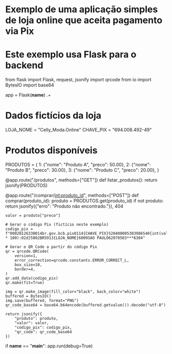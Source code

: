 # Exemplo de uma aplicação simples de loja online que aceita pagamento via Pix
# Este exemplo usa Flask para o backend

from flask import Flask, request, jsonify
import qrcode
from io import BytesIO
import base64

app = Flask(__name__)
.+

# Dados fictícios da loja
LOJA_NOME = "Celly_Moda.Online"
CHAVE_PIX = "694.008.492-49"

# Produtos disponíveis
PRODUTOS = {
    1: {"nome": "Produto A", "preco": 50.00},
    2: {"nome": "Produto B", "preco": 30.00},
    3: {"nome": "Produto C", "preco": 20.00},
}

@app.route("/produtos", methods=["GET"])
def listar_produtos():
    return jsonify(PRODUTOS)

@app.route("/comprar/<int:produto_id>", methods=["POST"])
def comprar(produto_id):
    produto = PRODUTOS.get(produto_id)
    if not produto:
        return jsonify({"erro": "Produto não encontrado."}), 404

    valor = produto["preco"]
                
    # Gerar o código Pix (fictício neste exemplo)
    codigo_pix = f"00020126330014br.gov.bcb.pix0114{CHAVE_PIX}520400005303986540{int(valor * 100):02d}5802BR5913{LOJA_NOME}6009SAO PAULO62070503***6304"

    # Gerar o QR Code a partir do código Pix
    qr = qrcode.QRCode(
        version=1,
        error_correction=qrcode.constants.ERROR_CORRECT_L,
        box_size=10,
        border=4,
    )
    qr.add_data(codigo_pix)
    qr.make(fit=True)

    img = qr.make_image(fill_color="black", back_color="white")
    buffered = BytesIO()
    img.save(buffered, format="PNG")
    qr_code_base64 = base64.b64encode(buffered.getvalue()).decode("utf-8")

    return jsonify({
        "produto": produto,
        "valor": valor,
        "codigo_pix": codigo_pix,
        "qr_code": qr_code_base64
    })

if __name__ == "__main__":
    app.run(debug=True)

